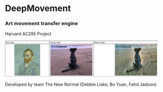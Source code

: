 # DeepMovement
### Art movement transfer engine

Harvard AC295 Project

![FrontPage](https://github.com/DesmondYuan/DeepMovement/blob/main/frontend/frontpage.png?raw=true)

Developed by team The New Normal (Debbie Liske, Bo Yuan, Fahd Jadoon)
